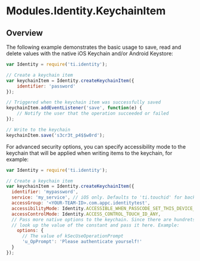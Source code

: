 # Modules.Identity.KeychainItem

<TypeHeader/>

## Overview

The following example demonstrates the basic usage to save, read and delete
values with the native iOS Keychain and/or Android Keystore:

``` javascript
var Identity = require('ti.identity');

// Create a keychain item
var keychainItem = Identity.createKeychainItem({
    identifier: 'password'
});

// Triggered when the keychain item was successfully saved
keychainItem.addEventListener('save', function(e) {
    // Notify the user that the operation succeeded or failed
});

// Write to the keychain
keychainItem.save('s3cr3t_p4$$w0rd');
```

For advanced security options, you can specify accessibility mode to the keychain
that will be applied when writing items to the keychain, for example:

``` javascript
var Identity = require('ti.identity');

// Create a keychain item
var keychainItem = Identity.createKeychainItem({
  identifier: 'mypassword',
  service: 'my_service', // iOS only. Defaults to 'ti.touchid' for backwards compatibility
  accessGroup: '<YOUR-TEAM-ID>.com.appc.identitytest',
  accessibilityMode: Identity.ACCESSIBLE_WHEN_PASSCODE_SET_THIS_DEVICE_ONLY,
  accessControlMode: Identity.ACCESS_CONTROL_TOUCH_ID_ANY,
  // Pass more native options to the keychain. Since there are hundrets of them,
  // look up the value of the constant and pass it here. Example:
    options: {
      // The value of kSecUseOperationPrompt
      'u_OpPrompt': 'Please authenticate yourself!'
  }
});
```

<ApiDocs/>
